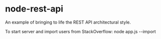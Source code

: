 node-rest-api
=============

An example of bringing to life the REST API architectural style.

To start server and import users from StackOverflow: node app.js --import

